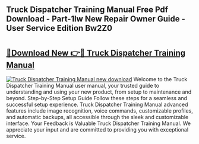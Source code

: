 ## Truck Dispatcher Training Manual Free Pdf Download - Part-1lw New Repair Owner Guide - User Service Edition Bw2Z0

# <h2><a href="http://bc68794.oget.top/?id=Truck+Dispatcher+Training+Manual">🔗Download New 👉🔴 Truck Dispatcher Training Manual</a></h2>

[![Truck Dispatcher Training Manual new download](https://i.imgur.com/5g1atiW.png)](http://bc68794.oget.top/?id=Truck+Dispatcher+Training+Manual)
Welcome to the Truck Dispatcher Training Manual user manual, your trusted guide to understanding and using your new product, from setup to maintenance and beyond. Step-by-Step Setup Guide Follow these steps for a seamless and successful setup experience. Truck Dispatcher Training Manual advanced features include image recognition, voice commands, customizable profiles, and automatic backups, all accessible through the sleek and customizable interface. Your Feedback is Valuable Truck Dispatcher Training Manual. We appreciate your input and are committed to providing you with exceptional service.
